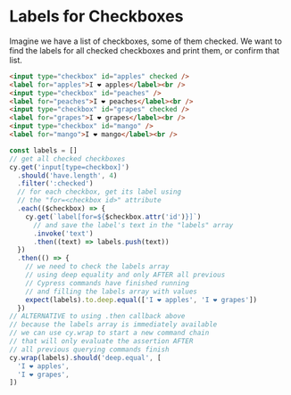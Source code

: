 # Labels for Checkboxes

Imagine we have a list of checkboxes, some of them checked. We want to find the labels for all checked checkboxes and print them, or confirm that list.

<!-- fiddle Labels for checkboxes -->

```html
<input type="checkbox" id="apples" checked />
<label for="apples">I ❤️ apples</label><br />
<input type="checkbox" id="peaches" />
<label for="peaches">I ❤️ peaches</label><br />
<input type="checkbox" id="grapes" checked />
<label for="grapes">I ❤️ grapes</label><br />
<input type="checkbox" id="mango" />
<label for="mango">I ❤️ mango</label><br />
```

```js
const labels = []
// get all checked checkboxes
cy.get('input[type=checkbox]')
  .should('have.length', 4)
  .filter(':checked')
  // for each checkbox, get its label using
  // the "for=<checkbox id>" attribute
  .each(($checkbox) => {
    cy.get(`label[for=${$checkbox.attr('id')}]`)
      // and save the label's text in the "labels" array
      .invoke('text')
      .then((text) => labels.push(text))
  })
  .then(() => {
    // we need to check the labels array
    // using deep equality and only AFTER all previous
    // Cypress commands have finished running
    // and filling the labels array with values
    expect(labels).to.deep.equal(['I ❤️ apples', 'I ❤️ grapes'])
  })
// ALTERNATIVE to using .then callback above
// because the labels array is immediately available
// we can use cy.wrap to start a new command chain
// that will only evaluate the assertion AFTER
// all previous querying commands finish
cy.wrap(labels).should('deep.equal', [
  'I ❤️ apples',
  'I ❤️ grapes',
])
```

<!-- fiddle-end -->
